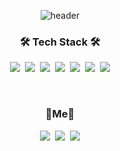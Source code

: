 <div align="center">
  
![header](https://capsule-render.vercel.app/api?type=soft&color=#ffcc00&height=150&section=header&text=JaeMeDev&fontSize=70&animation=twinkling)

<h3 align="center">🛠 Tech Stack 🛠</h3>

<p align="center">
  <img src="https://img.shields.io/badge/JavaScript-F7DF1E?style=flat-square&logo=JavaScript&logoColor=white"/>&nbsp
  <img src="https://img.shields.io/badge/TypeScript-3178C6?style=flat-square&logo=TypeScript&logoColor=white"/>&nbsp
  <img src="https://img.shields.io/badge/React-61DAFB?style=flat-square&logo=React&logoColor=white"/>&nbsp
  <img src="https://img.shields.io/badge/NextJS-brightgreen?style=flat-square&logo=Next.js&logoColor=white"/>&nbsp
  <img src="https://img.shields.io/badge/HTML-E34F26?style=flat-square&logo=Html5&logoColor=white"/>&nbsp
  <img src="https://img.shields.io/badge/CSS-E34F26?style=flat-square&logo=Css3&logoColor=white"/>&nbsp
  <img src="https://img.shields.io/badge/Styled%20components-DB7093?style=flat-square&logo=Styled-components&logoColor=white"/> 
  <br>
</p>

<br>

<h3 align="center">🐯Me🐯</h3>
<p align="center">
  <a href="https://maddening-verbena-cfb.notion.site/98155956b3b54436838aa6d495259c9a"><img src="https://img.shields.io/badge/Resume-blueviolet?style=flat-square&logo=Notion&logoColor=white&link=https://maddening-verbena-cfb.notion.site/98155956b3b54436838aa6d495259c9a"/></a>&nbsp
    <a href="https://jaeme.dev"><img src="https://img.shields.io/badge/Tech%20Blog-11B48A?style=flat-square&logo=Vimeo&logoColor=white&link=https://jaeme.dev"/></a>&nbsp
  <a href="mailto:jaeme0406@gmail.com"><img src="https://img.shields.io/badge/Gmail-d14836?style=flat-square&logo=Gmail&logoColor=white&link=jaeme0406@gmail.com"/></a>
</p>
</div>
